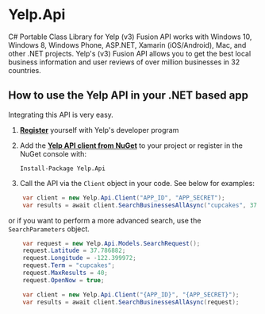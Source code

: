 # Yelp.Api
C# Portable Class Library for Yelp (v3) Fusion API works with Windows 10, Windows 8, Windows Phone, ASP.NET, Xamarin (iOS/Android), Mac, and other .NET projects. Yelp's (v3) Fusion API allows you to get the best local business information and user reviews of over million businesses in 32 countries.

## How to use the Yelp API in your .NET based app

Integrating this API is very easy.

1. **[Register](https://www.yelp.com/developers/v3/manage_app)** yourself with Yelp's developer program
2. Add the **[Yelp API client from NuGet](https://www.nuget.org/packages/Yelp.Api/)** to your project or register in the NuGet console with:

	`Install-Package Yelp.Api`

3. Call the API via the `Client` object in your code. See below for examples:

```c#
    var client = new Yelp.Api.Client("APP_ID", "APP_SECRET");
    var results = await client.SearchBusinessesAllAsync("cupcakes", 37.786882, -122.399972);
```

or if you want to perform a more advanced search, use the `SearchParameters` object.

```c#
    var request = new Yelp.Api.Models.SearchRequest();
    request.Latitude = 37.786882;
    request.Longitude = -122.399972;
    request.Term = "cupcakes";
    request.MaxResults = 40;
    request.OpenNow = true;

    var client = new Yelp.Api.Client("{APP_ID}", "{APP_SECRET}");
    var results = await client.SearchBusinessesAllAsync(request);
```
